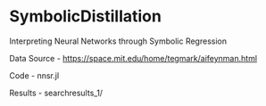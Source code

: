 # SymbolicDistillation
Interpreting Neural Networks through Symbolic Regression

Data Source - https://space.mit.edu/home/tegmark/aifeynman.html

Code - nnsr.jl

Results - searchresults_1/
